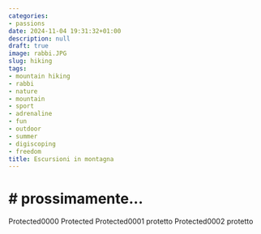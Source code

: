 ```yaml
---
categories:
- passions
date: 2024-11-04 19:31:32+01:00
description: null
draft: true
image: rabbi.JPG
slug: hiking
tags:
- mountain hiking
- rabbi
- nature
- mountain
- sport
- adrenaline
- fun
- outdoor
- summer
- digiscoping
- freedom
title: Escursioni in montagna
---
```


<!-- hash: cff2039ba44d -->
# # prossimamente...
Protected0000 Protected
Protected0001 protetto
Protected0002 protetto